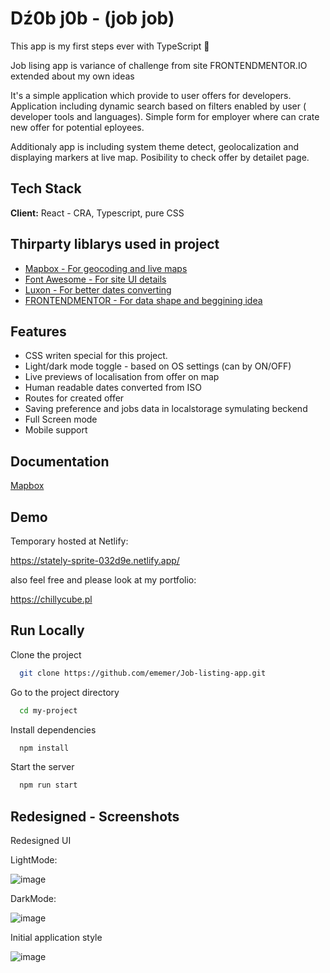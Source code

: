 
# Dź0b j0b - (job job) 

This app is my first steps ever with TypeScript 🎉

Job lising app is  variance of challenge from site FRONTENDMENTOR.IO extended about my own ideas 

It's a simple application which provide to user offers for developers.
Application including dynamic search based on filters enabled by user ( developer tools and languages).
Simple form for employer where can crate new offer for potential eployees.

Additionaly app is including system theme detect, geolocalization and displaying markers at live map. 
Posibility to check offer by detailet page.



## Tech Stack

**Client:** React - CRA, Typescript, pure CSS

## Thirparty liblarys used in project

 - [Mapbox - For geocoding and live maps](https://www.mapbox.com/)
 - [Font Awesome - For site UI details](https://fontawesome.com/)
 - [Luxon - For better dates converting](https://moment.github.io/luxon/#/)
 - [FRONTENDMENTOR - For data shape and beggining idea](https://frontendmentor.io/)


 

## Features

- CSS writen special for this project.
- Light/dark mode toggle - based on OS settings (can by ON/OFF)
- Live previews of localisation from offer on map
- Human readable dates converted from ISO
- Routes for created offer
- Saving preference and jobs data in localstorage symulating beckend
- Full Screen mode
- Mobile support


## Documentation

[Mapbox](https://docs.mapbox.com/)

## Demo

Temporary hosted at Netlify:

https://stately-sprite-032d9e.netlify.app/

also feel free and please look at my portfolio:

https://chillycube.pl
## Run Locally

Clone the project

```bash
  git clone https://github.com/ememer/Job-listing-app.git
```

Go to the project directory

```bash
  cd my-project
```

Install dependencies

```bash
  npm install
```

Start the server

```bash
  npm run start
```


## Redesigned - Screenshots

Redesigned UI

LightMode:

![image](https://user-images.githubusercontent.com/46853050/208879658-95892b37-73bd-4bf9-b9ae-0e414ba3e55d.png)

DarkMode:

![image](https://user-images.githubusercontent.com/46853050/208879718-df51992f-a403-4b88-aad5-888692c203a8.png)


Initial application style


![image](https://user-images.githubusercontent.com/46853050/208695284-a2cfdbaa-d6d4-43eb-9f5f-35fba5c918e6.png)


